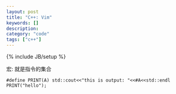 ```yaml
--- 
layout: post 
title: "C++: Vim" 
keywords: [] 
description: 
category: "code" 
tags: ["c++"] 
--- 
```

{% include JB/setup %}


宏: 就是指令的集合
```
#define PRINT(A) std::cout<<"this is output: "<<#A<<std::endl
PRINT("hello");
```
